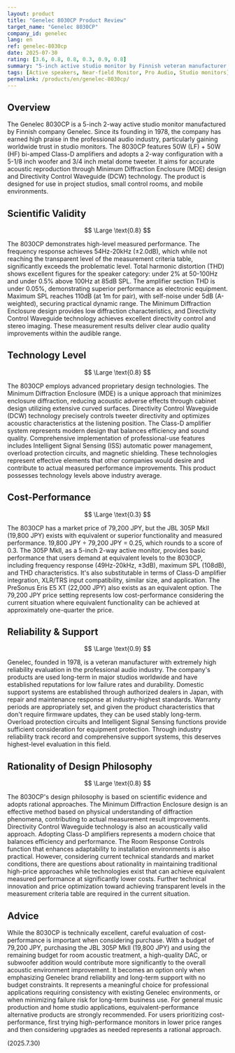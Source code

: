 ```yaml
---
layout: product
title: "Genelec 8030CP Product Review"
target_name: "Genelec 8030CP"
company_id: genelec
lang: en
ref: genelec-8030cp
date: 2025-07-30
rating: [3.6, 0.8, 0.8, 0.3, 0.9, 0.8]
summary: "5-inch active studio monitor by Finnish veteran manufacturer Genelec. Features excellent measured performance and reliability, but cost-performance is inferior compared to competing products with equivalent functionality."
tags: [Active speakers, Near-field Monitor, Pro Audio, Studio monitors]
permalink: /products/en/genelec-8030cp/
---
```

## Overview

The Genelec 8030CP is a 5-inch 2-way active studio monitor manufactured by Finnish company Genelec. Since its founding in 1978, the company has earned high praise in the professional audio industry, particularly gaining worldwide trust in studio monitors. The 8030CP features 50W (LF) + 50W (HF) bi-amped Class-D amplifiers and adopts a 2-way configuration with a 5-1/8 inch woofer and 3/4 inch metal dome tweeter. It aims for accurate acoustic reproduction through Minimum Diffraction Enclosure (MDE) design and Directivity Control Waveguide (DCW) technology. The product is designed for use in project studios, small control rooms, and mobile environments.

## Scientific Validity

$$ \Large \text{0.8} $$

The 8030CP demonstrates high-level measured performance. The frequency response achieves 54Hz-20kHz (±2.0dB), which while not reaching the transparent level of the measurement criteria table, significantly exceeds the problematic level. Total harmonic distortion (THD) shows excellent figures for the speaker category: under 2% at 50-100Hz and under 0.5% above 100Hz at 85dB SPL. The amplifier section THD is under 0.05%, demonstrating superior performance as electronic equipment. Maximum SPL reaches 110dB (at 1m for pair), with self-noise under 5dB (A-weighted), securing practical dynamic range. The Minimum Diffraction Enclosure design provides low diffraction characteristics, and Directivity Control Waveguide technology achieves excellent directivity control and stereo imaging. These measurement results deliver clear audio quality improvements within the audible range.

## Technology Level

$$ \Large \text{0.8} $$

The 8030CP employs advanced proprietary design technologies. The Minimum Diffraction Enclosure (MDE) is a unique approach that minimizes enclosure diffraction, reducing acoustic adverse effects through cabinet design utilizing extensive curved surfaces. Directivity Control Waveguide (DCW) technology precisely controls tweeter directivity and optimizes acoustic characteristics at the listening position. The Class-D amplifier system represents modern design that balances efficiency and sound quality. Comprehensive implementation of professional-use features includes Intelligent Signal Sensing (ISS) automatic power management, overload protection circuits, and magnetic shielding. These technologies represent effective elements that other companies would desire and contribute to actual measured performance improvements. This product possesses technology levels above industry average.

## Cost-Performance

$$ \Large \text{0.3} $$

The 8030CP has a market price of 79,200 JPY, but the JBL 305P MkII (19,800 JPY) exists with equivalent or superior functionality and measured performance. 19,800 JPY ÷ 79,200 JPY = 0.25, which rounds to a score of 0.3. The 305P MkII, as a 5-inch 2-way active monitor, provides basic performance that users demand at equivalent levels to the 8030CP, including frequency response (49Hz-20kHz, ±3dB), maximum SPL (108dB), and THD characteristics. It's also substitutable in terms of Class-D amplifier integration, XLR/TRS input compatibility, similar size, and application. The PreSonus Eris E5 XT (22,000 JPY) also exists as an equivalent option. The 79,200 JPY price setting represents low cost-performance considering the current situation where equivalent functionality can be achieved at approximately one-quarter the price.

## Reliability & Support

$$ \Large \text{0.9} $$

Genelec, founded in 1978, is a veteran manufacturer with extremely high reliability evaluation in the professional audio industry. The company's products are used long-term in major studios worldwide and have established reputations for low failure rates and durability. Domestic support systems are established through authorized dealers in Japan, with repair and maintenance response at industry-highest standards. Warranty periods are appropriately set, and given the product characteristics that don't require firmware updates, they can be used stably long-term. Overload protection circuits and Intelligent Signal Sensing functions provide sufficient consideration for equipment protection. Through industry reliability track record and comprehensive support systems, this deserves highest-level evaluation in this field.

## Rationality of Design Philosophy

$$ \Large \text{0.8} $$

The 8030CP's design philosophy is based on scientific evidence and adopts rational approaches. The Minimum Diffraction Enclosure design is an effective method based on physical understanding of diffraction phenomena, contributing to actual measurement result improvements. Directivity Control Waveguide technology is also an acoustically valid approach. Adopting Class-D amplifiers represents a modern choice that balances efficiency and performance. The Room Response Controls function that enhances adaptability to installation environments is also practical. However, considering current technical standards and market conditions, there are questions about rationality in maintaining traditional high-price approaches while technologies exist that can achieve equivalent measured performance at significantly lower costs. Further technical innovation and price optimization toward achieving transparent levels in the measurement criteria table are required in the current situation.

## Advice

While the 8030CP is technically excellent, careful evaluation of cost-performance is important when considering purchase. With a budget of 79,200 JPY, purchasing the JBL 305P MkII (19,800 JPY) and using the remaining budget for room acoustic treatment, a high-quality DAC, or subwoofer addition would contribute more significantly to the overall acoustic environment improvement. It becomes an option only when emphasizing Genelec brand reliability and long-term support with no budget constraints. It represents a meaningful choice for professional applications requiring consistency with existing Genelec environments, or when minimizing failure risk for long-term business use. For general music production and home studio applications, equivalent-performance alternative products are strongly recommended. For users prioritizing cost-performance, first trying high-performance monitors in lower price ranges and then considering upgrades as needed represents a rational approach.

(2025.7.30)
